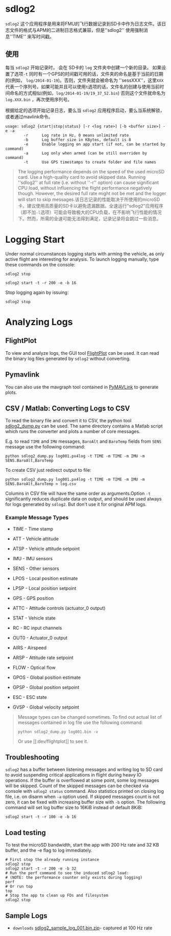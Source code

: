 # sdlog2 

 `sdlog2` 这个应用程序是用来将FMU的飞行数据记录到SD卡中作为日志文件。该日志文件的格式与APM的二进制日志格式兼容，但是''sdlog2'' 使用强制消息''TIME'' 来写时间戳。

## 使用

每当 `sdlog2` 开始记录时， 会在 SD卡的 `log` 文件夹中创建一个新的目录。 如果设置了选项`-t` 同时有一个GPS的时间戳可用的话，文件夹的命名是基于当前的日期的(例如， `log/2014-01-19`)。否则，文件夹就会被命名为 ''sessXXX''，这里`XXX`代表一个序列号。如果可能并且可以使用`t`选项的话，文件名的创建与使用当前时间命名的方式相似(例如，`log/2014-01-19/19_37_52.bin`) 否则这个文件就命名为 `log.XXX.bin` ，再次使用序列号。


根据给定的选项开始记录日志，要么当 `sdlog2` 应用程序启动，要么当系统解锁，或者通过mavlink命令。

    usage: sdlog2 {start|stop|status} [-r <log rate>] [-b <buffer size>] -e -a
            -r      Log rate in Hz, 0 means unlimited rate
            -b      Log buffer size in KBytes, default is 8
            -e      Enable logging on app start (if not, can be started by command)
            -a      Log only when armed (can be still overriden by command)
            -t      Use GPS timestamps to create folder and file names


>The logging performance depends on the speed of the used microSD card. Use a high-quality card to avoid skipped data. Running ''sdlog2'' at full rate (i.e. without ''-r'' option) can cause significant CPU load, without influencing the flight performance negatively though. However, the desired full rate might not be met and the logger will start to skip messages.该日志记录的性能取决于所使用的microSD卡。建议使用高质量的SD卡以避免遗漏数据。全速运行"sdlog2"应用程序（即不加`-l`选项）可能会导致极大的CPU负载，在不影响飞行性能的情况下。然而，所需的全速可能无法得到满足，记录记录将会跳过一些消息。


# Logging Start 

Under normal circumstances logging starts with arming the vehicle, as only active flight are interesting for analysis. To launch logging manually, type these commands on the console:

```
sdlog2 stop

sdlog2 start -t -r 200 -e -b 16
```


Stop logging again by issuing:

```
sdlog2 stop
```



#  Analyzing Logs 

## FlightPlot 

To view and analyze logs, the GUI tool [FlightPlot](https://pixhawk.org/dev/flightplot) can be used. It can read the binary log files generated by `sdlog2` without converting.

## Pymavlink

You can also use the mavgraph tool contained in [PyMAVLink](https://pixhawk.org/dev/pymavlink) to generate plots.

## CSV / Matlab: Converting Logs to CSV 

To read the binary file and convert it to CSV, the python tool [sdlog2_dump.py](https://github.com/PX4/Firmware/tree/master/Tools/sdlog2) can be used. The same directory contains a Matlab script which runs the converter and plots a number of core messages.

E.g. to read `TIME` and `IMU` messages, `BaroAlt` and `BaroTemp` fields from `SENS` message use the following command:

    python sdlog2_dump.py log001.px4log -t TIME -m TIME -m IMU -m SENS.BaroAlt,BaroTemp

To create CSV just redirect output to file:

    python sdlog2_dump.py log001.px4log -t TIME -m TIME -m IMU -m SENS.BaroAlt,BaroTemp > log.csv

Columns in CSV file will have the same order as arguments.Option `-t` significantly reduces duplicate data on output, and should be used always for logs generated by `sdlog2`. But don't use it for original APM logs.

### Example Message Types 

* TIME - Time stamp


* ATT - Vehicle attitude


* ATSP - Vehicle attitude setpoint
* IMU - IMU sensors
* SENS - Other sensors
* LPOS - Local position estimate
* LPSP - Local position setpoint
* GPS - GPS position
* ATTC - Attitude controls (actuator_0 output)
* STAT - Vehicle state
* RC - RC input channels
* OUT0 - Actuator_0 output
* AIRS - Airspeed
* ARSP - Attitude rate setpoint
* FLOW - Optical flow
* GPOS - Global position estimate
* GPSP - Global position setpoint
* ESC - ESC state
* GVSP - Global velocity setpoint



> Message types can be changed sometimes. To find out actual list of messages contained in log file use the following command:
>
>     python sdlog2_dump.py log001.bin -v
>
> Or use [[:dev/flightplot]] to see it.
>

## Troubleshooting

`sdlog2` has a buffer between listening messages and writing log to SD card to avoid suspending critical applications in flight during heavy IO operations. If the buffer is overflowed at some point, some log messages will be skipped. Count of the skipped messages can be checked via console with `sdlog2 status` command. Also statistics printed on closing log file, i.e. on disarm when `-a` option used. If skipped messages count is not zero, it can be fixed with increasing buffer size with  `-b` option. The following command will set log buffer size to 16KiB instead of default 8KiB:



```
sdlog2 start -t -r 100 -e -b 16
```



##  Load testing 

To test the microSD bandwidth, start the app with 200 Hz rate and 32 KB buffer, and the -e flag to log immediately.

```
# First stop the already running instance
sdlog2 stop
sdlog2 start -t -r 200 -e -b 32
# Run the perf command to see the induced sdlog2 load:
# (NOTE: the performance counter only exists during logging)
perf
# Or run top
top
# Stop the app to clean up FDs and filesystem
sdlog2 stop

```



##  Sample Logs 

* `downloads` [sdlog2_sample_log_001.bin.zip](http://7xvob5.com1.z0.glb.clouddn.com/sdlog2_sample_log_001.bin.zip)- captured at 100 Hz rate